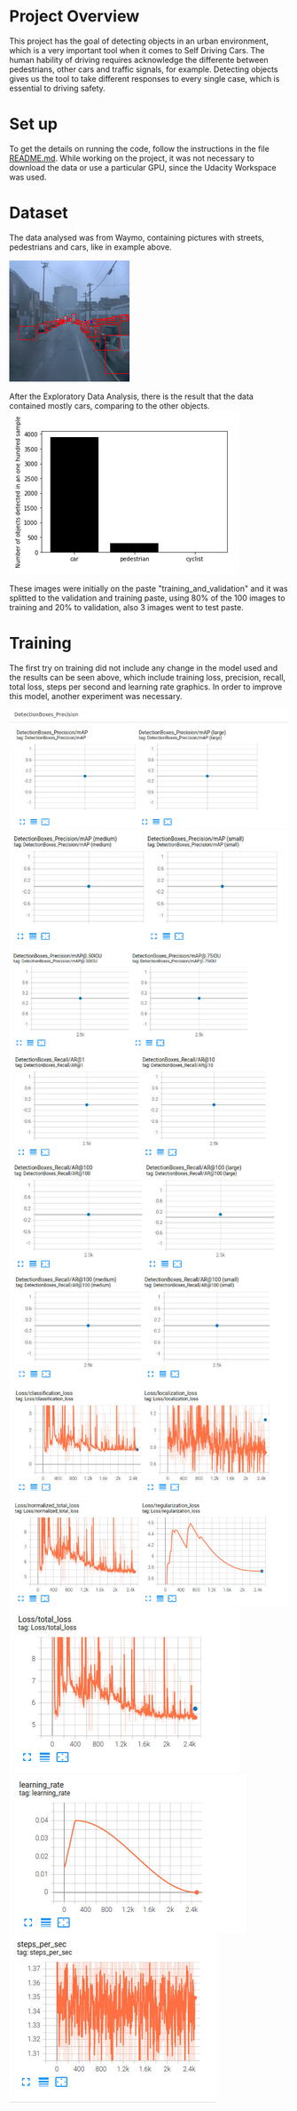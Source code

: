 # Project Overview

This project has the goal of detecting objects in an urban environment, which is a very important tool when it comes to Self Driving Cars. The human hability of driving requires acknowledge the differente between pedestrians, other cars and traffic signals, for example. Detecting objects gives us the tool to take different responses to every single case, which is essential to driving safety. 

# Set up

To get the details on running the code, follow the instructions in the file [README.md](https://github.com/brucefie/sdc-p1-objectdetection/blob/main/README.md). 
While working on the project, it was not necessary to download the data or use a particular GPU, since the Udacity Workspace was used.

# Dataset

The data analysed was from Waymo, containing pictures with streets, pedestrians and cars, like in example above. 

![Image from EDA](files/01.png)

After the Exploratory Data Analysis, there is the result that the data contained mostly cars, comparing to the other objects.
![Results from Exploratory EDA](files/02.png)

These images were initially on the paste "training_and_validation" and it was splitted to the validation and training paste, using 80% of the 100 images to training and 20% to validation, also 3 images went to test paste.  

# Training

The first try on training did not include any change in the model used and the results can be seen above, which include training loss, precision, recall, total loss, steps per second and learning rate graphics. In order to improve this model, another experiment was necessary.

![First training results](files/03.png) ![First training results](files/04.png) ![First training results](files/05.png) ![First training results](files/06.png) ![First training results](files/07.png) ![First training results](files/08.png) ![First training results](files/09.png) ![First training results](files/10.png) ![First training results](files/11.png) ![First training results](files/12.png) ![First training results](files/13.png) 
